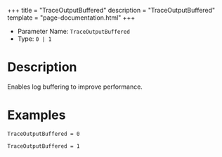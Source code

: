 +++
title = "TraceOutputBuffered"
description = "TraceOutputBuffered"
template = "page-documentation.html"
+++

- Parameter Name: `TraceOutputBuffered`
- Type: `0 | 1`

# Description

Enables log buffering to improve performance.

# Examples

```
TraceOutputBuffered = 0
```

```
TraceOutputBuffered = 1
```
